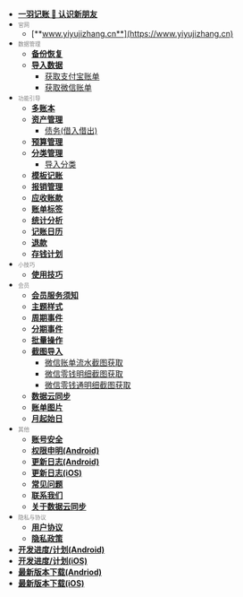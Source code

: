 * [**一羽记账 👋 认识新朋友**](doc/hi-friend.md)
* <font size=1 color=gray>官网</font>
    * [**www.yiyujizhang.cn**](https://www.yiyujizhang.cn)
* <font size=1 color=gray>数据管理</font>
    * [**备份恢复**](doc/data-manage/data-backup.md)
    * [**导入数据**](doc/data-manage/import-data.md)
        * [获取支付宝账单](doc/data-manage/get-ali-bill.md)
        * [获取微信账单](doc/data-manage/get-wx-bill.md)
* <font size=1 color=gray>功能引导</font>
    * [**多账本**](doc/func/book.md)
    * [**资产管理**](doc/func/asset.md)
        * [债务(借入借出)](doc/func/debt.md)
    * [**预算管理**](doc/func/budget.md)
    * [**分类管理**](doc/func/category.md)
        * [导入分类](doc/func/category-import.md)
    * [**模板记账**](doc/func/template.md)
    * [**报销管理**](doc/func/reimb.md)
    * [**应收账款**](doc/func/advance-income.md)
    * [**账单标签**](doc/func/tag.md)
    * [**统计分析**](doc/func/stat.md)
    * [**记账日历**](doc/func/calendar.md)
    * [**退款**](doc/func/refund.md)
    * [**存钱计划**](doc/func/saving.md)
* <font size=1 color=gray>小技巧</font>
    * [**使用技巧**](doc/trick/trick.md)
* <font size=1 color=gray>会员</font>
    * [**会员服务须知**](doc/pro/pro-service.md)
    * [**主题样式**](doc/pro/theme.md)
    * [**周期事件**](doc/pro/period-event.md)
    * [**分期事件**](doc/pro/installment-event.md)
    * [**批量操作**](doc/pro/batch-edit.md)
    * [**截图导入**](doc/pro/ocr-import.md)
        * [微信账单流水截图获取](doc/pro/get-wx-bill.md)
        * [微信零钱明细截图获取](doc/pro/get-wx-pocket.md)
        * [微信零钱通明细截图获取](doc/pro/get-wx-lqt.md)
    * [**数据云同步**](doc/pro/data-sync.md)
    * [**账单图片**](doc/pro/bill-image.md)
    * [**月起始日**](doc/pro/start-day-of-month.md)
* <font size=1 color=gray>其他</font>
    * [**账号安全**](doc/other/account-secure.md)
    * [**权限申明(Android)**](doc/other/permision-android.md)
    * [**更新日志(Android)**](doc/other/changelog-android.md)
    * [**更新日志(iOS)**](doc/other/changelog-ios.md)
    * [**常见问题**](doc/other/qa.md)
    * [**联系我们**](doc/other/contact.md)
    * [**关于数据云同步**](doc/other/about-sync.md)
* <font size=1 color=gray>隐私与协议</font>
    * [**用户协议**](doc/policy/user-agreement.md)
    * [**隐私政策**](doc/policy/privacy-policy.md)
* [**开发进度/计划(Android)**](https://trello.com/b/R0SM2I6W/%E4%B8%80%E7%BE%BD%E8%AE%B0%E8%B4%A6-android)
* [**开发进度/计划(iOS)**](https://trello.com/b/3U3RWaiS/%E4%B8%80%E7%BE%BD%E8%AE%B0%E8%B4%A6-ios)
* [**最新版本下载(Andriod)**](https://www.coolapk.com/apk/kylec.me.lightbookkeeping)
* [**最新版本下载(iOS)**](https://apps.apple.com/app/id1633351912)